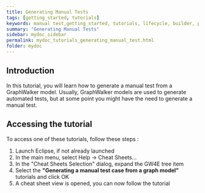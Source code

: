 ```yaml
---
title: Generating Manual Tests
tags: [getting_started, tutorials]
keywords: manual test,getting_started, tutorials, lifecycle, builder, performance, multiple models, model based testing, graphwalker, Eclipse plugin, GraphWalker Eclipse Plugin
summary: "Generating Manual Tests"
sidebar: mydoc_sidebar
permalink: mydoc_tutorials_generating_manual_test.html
folder: mydoc
---
```


## Introduction
In this tutorial, you will learn how to generate a manual test from a GraphWalker model. Usually, GraphWalker models are used to generate automated tests, but at some point you might have the need
to generate a manual test.


## Accessing the tutorial

To access one of these tutorials, follow these steps :
 
 1. Launch Eclipse, if not already launched
 2. In the main menu, select Help -> Cheat Sheets...
 3. In the "Cheat Sheets Selection" dialog, expand the GW4E tree item
 4. Select the <b>"Generating a manual test case from a graph model"</b> tutorials and click OK
 5. A cheat sheet view is opened, you can now follow the tutorial
 


 

